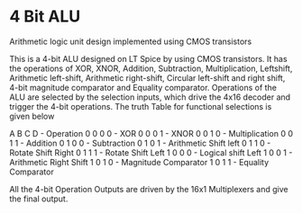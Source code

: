 # 4 Bit ALU
Arithmetic logic unit design implemented using CMOS transistors 

This is a 4-bit ALU designed on LT Spice by using CMOS transistors. It has the operations of XOR, XNOR, Addition, Subtraction, Multiplication, Leftshift, Arithmetic left-shift, Arithmetic right-shift, Circular left-shift and right shift, 4-bit magnitude comparator and Equality comparator. 
Operations of the ALU are selected by the selection inputs, which drive the 4x16 decoder and trigger the 4-bit operations. The truth Table for functional selections is given below

A B C D      -       Operation
0 0 0 0      -       XOR
0 0 0 1      -       XNOR
0 0 1 0      -       Multiplication
0 0 1 1      -       Addition 
0 1 0 0      -       Subtraction
0 1 0 1      -       Arithmetic Shift left
0 1 1 0      -       Rotate Shift Right
0 1 1 1      -       Rotate Shift Left
1 0 0 0      -       Logical shift Left
1 0 0 1      -       Arithmetic Right Shift
1 0 1 0      -       Magnitude Comparator
1 0 1 1      -       Equality Comparator

All the 4-bit Operation Outputs are driven by the 16x1 Multiplexers and give the final output.

